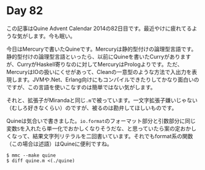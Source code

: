 # Day 82

この記事はQuine Advent Calendar 2014の82日目です。最近やけに疲れてるような気がします。今も眠い。

今日はMercuryで書いたQuineです。Mercuryは静的型付けの論理型言語です。静的型付けの論理型言語といったら、以前にQuineを書いたCurryがありますが、CurryがHaskell寄りなのに対してMercuryはPrologよりです。ただ、MercuryはIOの扱いにくせがあって、Cleanの一意型のような方法で入出力を表現します。JVMや.Net、Erlang向けにもコンパイルできたりしてかなり面白いのですが、この言語を使いこなすのは簡単ではない気がします。

それと、拡張子がMirandaと同じ`.m`で被っています。一文字拡張子嫌いじゃない（むしろ好きなくらい）のですが、被るのは勘弁してほしいものです。

Quineは気合いで書きました。`io.format`のフォーマット部分と引数部分に同じ変数`S`を入れたら単一化でおかしくなりそうだな、と思っていたら案の定おかしくなって、結果文字列リテラルを二回書いています。それでもformat系の関数（この場合は述語）はQuineに便利ですね。

```console
$ mmc --make quine
$ diff quine.m <(./quine)
```
